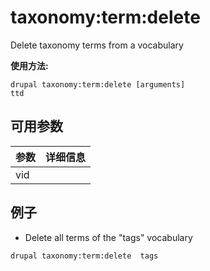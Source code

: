# taxonomy:term:delete
Delete taxonomy terms from a vocabulary

**使用方法:**
```
drupal taxonomy:term:delete [arguments]
ttd
```

## 可用参数
参数 | 详细信息
---------|-------------
vid | 

## 例子
* Delete all terms of the "tags" vocabulary
```
drupal taxonomy:term:delete  tags
```
